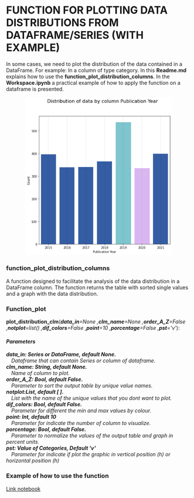 # FUNCTION FOR PLOTTING DATA DISTRIBUTIONS FROM DATAFRAME/SERIES (WITH EXAMPLE) 
<p>In some cases, we need to plot the distribution of the data contained in a DataFrame. For example: In a column of type category. In this <b>Readme.md</b> explains how to use the <b>function_plot_distribution_columns</b>. In the <b>Workspace.ipynb</b> a practical example of how to apply the function on a dataframe is presented.
</p>

<p align="center"><img src="figures/fig1.png"
     alt="Markdown Monster icon"  width="400" />

### function_plot_distribution_columns
A function designed to facilitate the analysis of the data distribution in a DataFrame column. The function returns the table with sorted single values and a graph with the data distribution.


<h3>Function_plot</h3>

<b>plot_distribution_clm</b>(<em><b>data_in</b>=None
 ,<b>clm_name</b>=None 
 ,<b>order_A_Z</b>=False
 ,<b>notplot</b>=list()
 ,<b>dif_colors</b>=False
 ,<b>point</b>=10
 ,<b>porcentage</b>=False
 ,<b>pst</b>='v'</em>):

<h4><em>Parameters</em></h4>
<em>
<b>data_in: Series or DataFrame, default None.</b> 
<br>&emsp;Dataframe that can contain Series or column of dataframe.
<br><b>clm_name: String, default None.</b> 
<br>&emsp;Name of column to plot.
<br><b>order_A_Z: Bool, default False.</b> 
<br>&emsp;Parameter to sort the output table by unique value names.
<br><b>notplot:List, default [&nbsp;].</b>
<br>&emsp;List with the name of the unique values that you dont want to plot.
<br><b>dif_colors: Bool, default False.</b>
<br>&emsp;Parameter for different the min and max values by colour.
<br><b>point: Int, default 10</b>
<br>&emsp;Parameter for indicate the number of column to visualize.
<br><b>porcentage: Bool, default False.</b>
<br>&emsp;Parameter to normalize the values of the output table and graph in percent units.
<br><b>pst: Value of Categories, Default 'v'</b>
<br>&emsp;Parameter for indicate if plot the graphic in vertical position (h) or horizontal position (h)
</em>
  
  
<!--   
```diff
-- def plot_distribution_clm(data_in  #dataframe 
+                         ,clm_name #column of dataframe
+                         ,order_A_Z  = False #parameter for sort the table by unique values names
+                         ,notplot = list() #list with the name of the unique values that you dont want to plot
+                         ,dif_colors = False #parameter for different the min and max values by colour
+                         ,point = 10 #parameter for indicate the number of column to visualize
+                         ,porcentage = False # parametert for normalise the count of unique value
+                         ,pst = 'v' #parameter for indicate if plot the graphic in vertical position (h) or horizontal position (h)
+                         ):
``` -->


### Example of how to use the function

[Link notebook](https://github.com/lmlimasd/plot_distribution_dataframa/blob/main/Workspace.ipynb)
